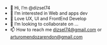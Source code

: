 - 👋 Hi, I’m @dizsel74
- 👀 I’m interested in Web and apps dev
- 🌱 Love UX, UI and FrontEnd Develop
- 💞️ I’m looking to collaborate on ...
- 📫 How to reach me dizsel74@gmail.com or arturomendozarendon@gmail.com 

<!---
dizsel74/dizsel74 is a ✨ special ✨ repository because its `README.md` (this file) appears on your GitHub profile.
You can click the Preview link to take a look at your changes.
--->
